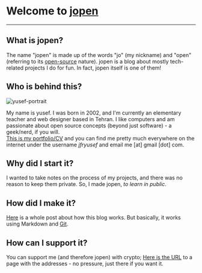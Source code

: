 
# Welcome to [jopen](https://jfryusef.link/)

---

## What is jopen?

The name "jopen" is made up of the words "jo" (my nickname) and "open" (referring to its [open-source](https://github.com/jfryusef/jopen) nature). jopen is a blog about mostly tech-related projects I do for fun. In fact, jopen itself is one of them!

## Who is behind this?

![yusef-portrait](https://github.com/user-attachments/assets/13bea44d-a2b9-4691-8061-3772b7025c21)

My name is yusef. I was born in 2002, and I'm currently an elementary teacher and web designer based in Tehran. I like computers and am passionate about open source concepts (beyond just software) - a geek/nerd, if you will.  
[This is my portfolio/CV](https://jfryusef.work) and you can find me pretty much everywhere on the internet under the username _jfryusef_ and email me [at] gmail [dot] com.

## Why did I start it?

I wanted to take notes on the process of my projects, and there was no reason to keep them private. So, I made jopen, _to learn in public_.

## How did I make it?

[Here](https://jfryusef.link/posts/how-i-made-jopen/) is a whole post about how this blog works. But basically, it works using Markdown and [Git](https://git-scm.com/).

## How can I support it?

You can support me (and therefore jopen) with crypto; [Here is the URL](https://www.jfryusef.link/support/) to a page with the addresses - no pressure, just there if you want it.
